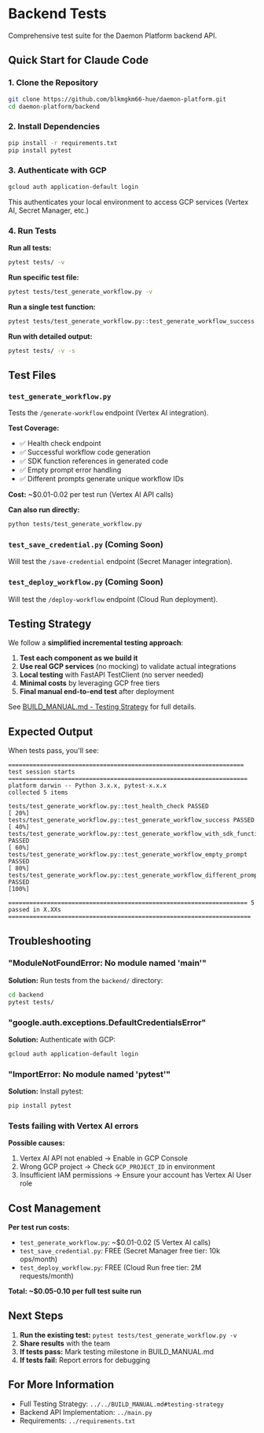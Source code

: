 # Backend Tests

Comprehensive test suite for the Daemon Platform backend API.

## Quick Start for Claude Code

### 1. Clone the Repository

```bash
git clone https://github.com/blkmgkm66-hue/daemon-platform.git
cd daemon-platform/backend
```

### 2. Install Dependencies

```bash
pip install -r requirements.txt
pip install pytest
```

### 3. Authenticate with GCP

```bash
gcloud auth application-default login
```

This authenticates your local environment to access GCP services (Vertex AI, Secret Manager, etc.)

### 4. Run Tests

**Run all tests:**
```bash
pytest tests/ -v
```

**Run specific test file:**
```bash
pytest tests/test_generate_workflow.py -v
```

**Run a single test function:**
```bash
pytest tests/test_generate_workflow.py::test_generate_workflow_success -v
```

**Run with detailed output:**
```bash
pytest tests/ -v -s
```

## Test Files

### `test_generate_workflow.py`

Tests the `/generate-workflow` endpoint (Vertex AI integration).

**Test Coverage:**
- ✅ Health check endpoint
- ✅ Successful workflow code generation
- ✅ SDK function references in generated code
- ✅ Empty prompt error handling
- ✅ Different prompts generate unique workflow IDs

**Cost:** ~$0.01-0.02 per test run (Vertex AI API calls)

**Can also run directly:**
```bash
python tests/test_generate_workflow.py
```

### `test_save_credential.py` (Coming Soon)

Will test the `/save-credential` endpoint (Secret Manager integration).

### `test_deploy_workflow.py` (Coming Soon)

Will test the `/deploy-workflow` endpoint (Cloud Run deployment).

## Testing Strategy

We follow a **simplified incremental testing approach**:

1. **Test each component as we build it**
2. **Use real GCP services** (no mocking) to validate actual integrations
3. **Local testing** with FastAPI TestClient (no server needed)
4. **Minimal costs** by leveraging GCP free tiers
5. **Final manual end-to-end test** after deployment

See [BUILD_MANUAL.md - Testing Strategy](../../BUILD_MANUAL.md#testing-strategy) for full details.

## Expected Output

When tests pass, you'll see:

```
=================================================================== test session starts ====================================================================
platform darwin -- Python 3.x.x, pytest-x.x.x
collected 5 items

tests/test_generate_workflow.py::test_health_check PASSED                                                                                           [ 20%]
tests/test_generate_workflow.py::test_generate_workflow_success PASSED                                                                              [ 40%]
tests/test_generate_workflow.py::test_generate_workflow_with_sdk_functions PASSED                                                                   [ 60%]
tests/test_generate_workflow.py::test_generate_workflow_empty_prompt PASSED                                                                         [ 80%]
tests/test_generate_workflow.py::test_generate_workflow_different_prompts PASSED                                                                    [100%]

==================================================================== 5 passed in X.XXs =====================================================================
```

## Troubleshooting

### "ModuleNotFoundError: No module named 'main'"

**Solution:** Run tests from the `backend/` directory:
```bash
cd backend
pytest tests/
```

### "google.auth.exceptions.DefaultCredentialsError"

**Solution:** Authenticate with GCP:
```bash
gcloud auth application-default login
```

### "ImportError: No module named 'pytest'"

**Solution:** Install pytest:
```bash
pip install pytest
```

### Tests failing with Vertex AI errors

**Possible causes:**
1. Vertex AI API not enabled → Enable in GCP Console
2. Wrong GCP project → Check `GCP_PROJECT_ID` in environment
3. Insufficient IAM permissions → Ensure your account has Vertex AI User role

## Cost Management

**Per test run costs:**
- `test_generate_workflow.py`: ~$0.01-0.02 (5 Vertex AI calls)
- `test_save_credential.py`: FREE (Secret Manager free tier: 10k ops/month)
- `test_deploy_workflow.py`: FREE (Cloud Run free tier: 2M requests/month)

**Total: ~$0.05-0.10 per full test suite run**

## Next Steps

1. **Run the existing test:** `pytest tests/test_generate_workflow.py -v`
2. **Share results** with the team
3. **If tests pass:** Mark testing milestone in BUILD_MANUAL.md
4. **If tests fail:** Report errors for debugging

## For More Information

- Full Testing Strategy: `../../BUILD_MANUAL.md#testing-strategy`
- Backend API Implementation: `../main.py`
- Requirements: `../requirements.txt`

